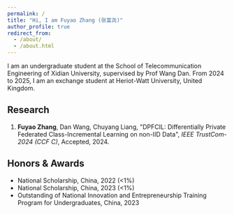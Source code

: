 ```yaml
---
permalink: /
title: "Hi, I am Fuyao Zhang (张富尧)"
author_profile: true
redirect_from: 
  - /about/
  - /about.html
---
```


<!-- ## Hi, I am Fuyao Zhang (张富尧) -->
I am an undergraduate student at the School of Telecommunication Engineering of Xidian University, supervised by Prof Wang Dan. From 2024 to 2025, I am an exchange student at Heriot-Watt University, United Kingdom.


## Research
1. **Fuyao Zhang**, Dan Wang, Chuyang Liang, "DPFCIL: Differentially Private Federated Class-Incremental Learning on non-IID Data", *IEEE TrustCom-2024 (CCF C)*, Accepted, 2024.

## Honors & Awards
- National Scholarship, China, 2022 (<1%)
- National Scholarship, China, 2023 (<1%)
- Outstanding of National Innovation and Entrepreneurship Training Program for Undergraduates, China, 2023